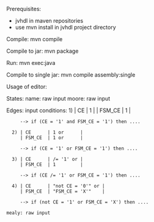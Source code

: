 Prerequisites:
  - jvhdl in maven repositories 
  - use mvn install in jvhdl project directory
  
Compile:
  mvn compile
  
Compile to jar:
  mvn package

Run:
  mvn exec:java
  
Compile to single jar:
  mvn compile assembly:single
  
Usage of editor:

  States:
    name: raw input
    moore: raw input
    
  Edges:
    input conditions:
      1) | CE      | 1         |
         | FSM_CE  | 1         |
         
         --> if (CE = '1' and FSM_CE = '1') then ....
      
      2) | CE      | 1 or      |
         | FSM_CE  | 1 or      |
         
         --> if (CE = '1' or FSM_CE = '1') then .... 
         
      3) | CE      | /= '1' or |
         | FSM_CE  | 1         |
         
         --> if (CE /= '1' or FSM_CE = '1') then .... 
         
      4) | CE      | "not CE = '0'" or |
         | FSM_CE  | "FSM_CE = 'X'"    |
         
         --> if (not CE = '1' or FSM_CE = 'X') then .... 
         
    mealy: raw input